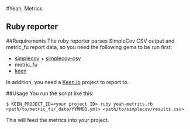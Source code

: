 #Yeah, Metrics
## Ruby reporter

##Requirements
The ruby reporter parses SimpleCov CSV output and metric_fu report data, so you need the following gems to be run first:

* [simplecov](https://github.com/colszowka/simplecov) + [simplecov-csv](https://github.com/fguillen/simplecov-csv)
* metric_fu
* [keen](://github.com/keenlabs/keen-gem)

In addition, you need a [Keen.io](http://keen.io) project to report to.

##Usage
You run the script like this:

    $ KEEN_PROJECT_ID=<your project ID> ruby yeah-metrics.rb <path/to/metric_fu/_data/YYMMDD.yml> <path/to/simplecov/results.csv>
This will feed the metrics into your project.

